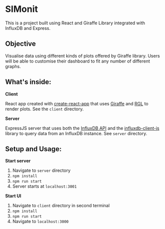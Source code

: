 # SIMonit

This is a project built using React and Giraffe Library integrated with InfluxDB and Express.

## Objective
Visualise data using different kinds of plots offered by Giraffe library. Users will be able to 
customise their dashboard to fit any number of different graphs.

## What's inside:

**Client**

React app created with [create-react-app](https://github.com/facebook/create-react-app) that uses [Giraffe](https://github.com/influxdata/giraffe) and [RGL](https://github.com/react-grid-layout/react-grid-layout) to render plots. See the `client` directory.

**Server**

ExpressJS server that uses both the [InfluxDB API](https://docs.influxdata.com/influxdb/v2.0/reference/api/) and the [influxdb-client-js](https://github.com/influxdata/influxdb-client-js) library to query data from an InfluxDB instance. See `server` directory.

## Setup and Usage:

**Start server**
1. Navigate to `server` directory
2. `npm install`
3. `npm run start`
4. Server starts at `localhost:3001`

**Start UI**

1. Navigate to `client` directory in second terminal
2. `npm install`
3. `npm run start`
4. Navigate to `localhost:3000`
